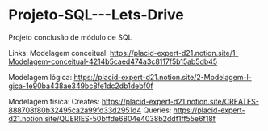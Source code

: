 # Projeto-SQL---Lets-Drive
Projeto conclusão de módulo de SQL

Links:
Modelagem conceitual:
https://placid-expert-d21.notion.site/1-Modelagem-conceitual-4214b5caed474a3c8117f5b15ab5db45

Modelagem lógica:
https://placid-expert-d21.notion.site/2-Modelagem-l-gica-1e90ba438ae349bc8fe1dc2db1debf0f

Modelagem física:
	Creates:
		https://placid-expert-d21.notion.site/CREATES-888708f80b32495ca2a99fd33d2951d4
	Queries:
		https://placid-expert-d21.notion.site/QUERIES-50bffde6804e4038b2ddf1ff55e6f18f
